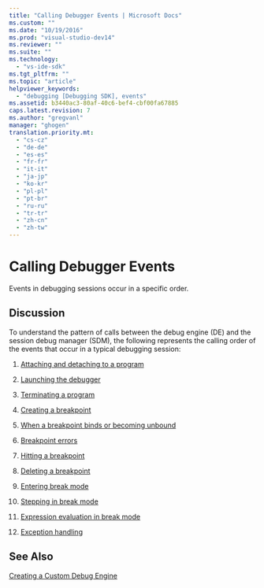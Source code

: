 ```yaml
---
title: "Calling Debugger Events | Microsoft Docs"
ms.custom: ""
ms.date: "10/19/2016"
ms.prod: "visual-studio-dev14"
ms.reviewer: ""
ms.suite: ""
ms.technology: 
  - "vs-ide-sdk"
ms.tgt_pltfrm: ""
ms.topic: "article"
helpviewer_keywords: 
  - "debugging [Debugging SDK], events"
ms.assetid: b3440ac3-80af-40c6-bef4-cbf00fa67885
caps.latest.revision: 7
ms.author: "gregvanl"
manager: "ghogen"
translation.priority.mt: 
  - "cs-cz"
  - "de-de"
  - "es-es"
  - "fr-fr"
  - "it-it"
  - "ja-jp"
  - "ko-kr"
  - "pl-pl"
  - "pt-br"
  - "ru-ru"
  - "tr-tr"
  - "zh-cn"
  - "zh-tw"
---
```

# Calling Debugger Events
Events in debugging sessions occur in a specific order.  
  
## Discussion  
 To understand the pattern of calls between the debug engine (DE) and the session debug manager (SDM), the following represents the calling order of the events that occur in a typical debugging session:  
  
1.  [Attaching and detaching to a program](../extensibility/attaching-and-detaching-to-a-program.md)  
  
2.  [Launching the debugger](../extensibility/launching-the-debugger.md)  
  
3.  [Terminating a program](../extensibility/terminating-a-program.md)  
  
4.  [Creating a breakpoint](../extensibility/creating-a-breakpoint.md)  
  
5.  [When a breakpoint binds or becoming unbound](../extensibility/when-a-breakpoint-binds-or-becomes-unbound.md)  
  
6.  [Breakpoint errors](../extensibility/breakpoint-errors.md)  
  
7.  [Hitting a breakpoint](../extensibility/hitting-a-breakpoint.md)  
  
8.  [Deleting a breakpoint](../extensibility/deleting-a-breakpoint.md)  
  
9. [Entering break mode](../extensibility/entering-break-mode.md)  
  
10. [Stepping in break mode](../extensibility/stepping-in-break-mode.md)  
  
11. [Expression evaluation in break mode](../extensibility/expression-evaluation-in-break-mode.md)  
  
12. [Exception handling](../extensibility/exception-handling--visual-studio-sdk-.md)  
  
## See Also  
 [Creating a Custom Debug Engine](../extensibility/creating-a-custom-debug-engine.md)